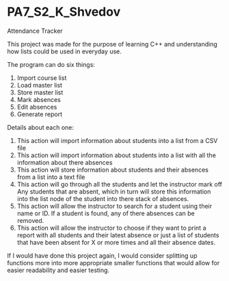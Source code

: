 # PA7_S2_K_Shvedov
Attendance Tracker

This project was made for the purpose of learning C++ and understanding how
lists could be used in everyday use.

The program can do six things:
1. Import course list
2. Load master list
3. Store master list
4. Mark absences
5. Edit absences
6. Generate report

Details about each one:
1. This action will import information about students into a list from a CSV file
2. This action will import information about students into a list with all the
   information about there absences
3. This action will store information about students and their absences from
   a list into a text file
4. This action will go through all the students and let the instructor mark off
   Any students that are absent, which in turn will store this information into
   the list node of the student into there stack of absences.
5. This action will allow the instructor to search for a student using their name
   or ID. If a student is found, any of there absences can be removed.
6. This action will allow the instructor to choose if they want to print a report with
   all students and their latest absence or just a list of students that have been
   absent for X or more times and all their absence dates.
   
If I would have done this project again, I would consider splitting up functions more
into more appropriate smaller functions that would allow for easier readability and easier
testing.

